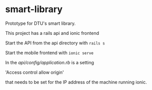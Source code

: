 # smart-library
Prototype for DTU's smart library.


This project has a rails api and ionic frontend


Start the API from the api directory with
`rails s`

Start the mobile frontend with 
`ionic serve`


In the *api/config/application.rb* is a setting 

'Access control allow origin' 

that needs to be set for the IP address of the machine running ionic.
